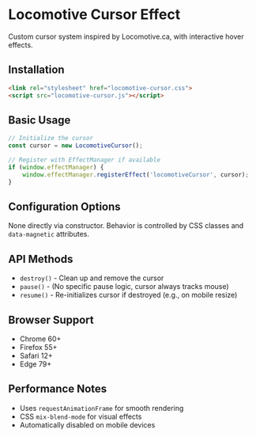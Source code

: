 # Locomotive Cursor Effect

Custom cursor system inspired by Locomotive.ca, with interactive hover effects.

## Installation

```html
<link rel="stylesheet" href="locomotive-cursor.css">
<script src="locomotive-cursor.js"></script>
```

## Basic Usage

```javascript
// Initialize the cursor
const cursor = new LocomotiveCursor();

// Register with EffectManager if available
if (window.effectManager) {
    window.effectManager.registerEffect('locomotiveCursor', cursor);
}
```

## Configuration Options

None directly via constructor. Behavior is controlled by CSS classes and `data-magnetic` attributes.

## API Methods

- `destroy()` - Clean up and remove the cursor
- `pause()` - (No specific pause logic, cursor always tracks mouse)
- `resume()` - Re-initializes cursor if destroyed (e.g., on mobile resize)

## Browser Support

- Chrome 60+
- Firefox 55+
- Safari 12+
- Edge 79+

## Performance Notes

- Uses `requestAnimationFrame` for smooth rendering
- CSS `mix-blend-mode` for visual effects
- Automatically disabled on mobile devices
